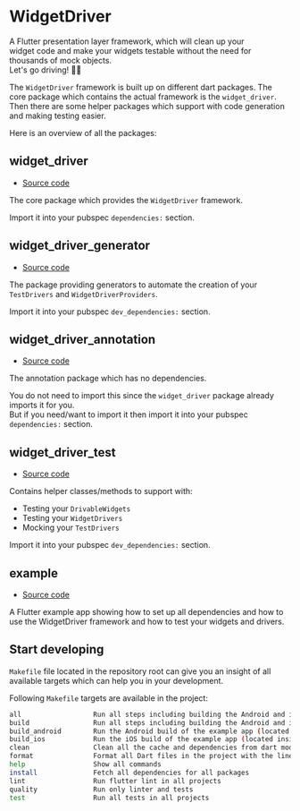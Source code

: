 # WidgetDriver

A Flutter presentation layer framework, which will clean up your  
widget code and make your widgets testable without the need for thousands of mock objects.  
Let's go driving! 🚙💨

The `WidgetDriver` framework is built up on different dart packages. The core package which contains the actual framework is the `widget_driver`. Then there are some helper packages which support with code generation and making testing easier.

Here is an overview of all the packages:

## widget_driver

- [Source code](widget_driver)

The core package which provides the `WidgetDriver` framework.

Import it into your pubspec `dependencies:` section.

## widget_driver_generator

- [Source code](widget_driver_generator)

The package providing generators to automate the creation of your `TestDrivers` and `WidgetDriverProviders`.

Import it into your pubspec `dev_dependencies:` section.

## widget_driver_annotation

- [Source code](widget_driver_annotation)

The annotation package which has no dependencies.  

You do not need to import this since the `widget_driver` package already imports it for you.  
But if you need/want to import it then import it into your pubspec `dependencies:` section.

## widget_driver_test

- [Source code](widget_driver_test)

Contains helper classes/methods to support with:

- Testing your `DrivableWidgets`
- Testing your `WidgetDrivers`
- Mocking your `TestDrivers`

Import it into your pubspec `dev_dependencies:` section.

## example

- [Source code](widget_driver/example)

A Flutter example app showing how to set up all dependencies and how to use the WidgetDriver framework and how to test your widgets and drivers.

## Start developing

`Makefile` file located in the repository root can give you an insight of all available targets which can help you in your development.

Following `Makefile` targets are available in the project:

```bash
all                  Run all steps including building the Android and iOS
build                Run all steps including building the Android and iOS example apps from the widget_driver project
build_android        Run the Android build of the example app (located inside `widget_driver/example`) without deploying to any device
build_ios            Run the iOS build of the example app (located inside `widget_driver/example`) without deploying to any device
clean                Clean all the cache and dependencies from dart modules.
format               Format all Dart files in the project with the line length set to 120
help                 Show all commands
install              Fetch all dependencies for all packages
lint                 Run flutter lint in all projects
quality              Run only linter and tests
test                 Run all tests in all projects
```
